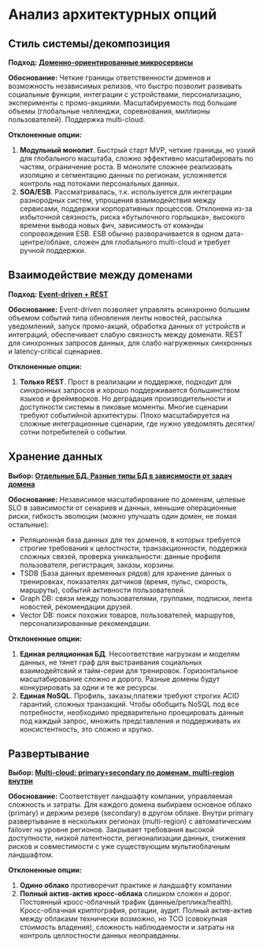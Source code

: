 # Анализ архитектурных опций

## Стиль системы/декомпозиция

**Подход: <u>Доменно-ориентированные микросервисы</u>**

**Обоснование:** Четкие границы ответственности доменов и возможность независимых релизов, что быстро позволит развивать социальные функции, интеграции с устройствами, персонализацию, эксперименты с промо-акциями. Масштабируемость под большие объемы (глобальные челленджи, соревнования, миллионы пользователей). Поддержка multi-cloud.

**Отклоненные опции:**
1. **Модульный монолит**. Быстрый старт MVP, четкие границы, но узкий для глобального масштаба, сложно эффективно масштабировать по частям, ограничение роста. В монолите сложнее реализовать изоляцию и сегментацию данных по регионам, усложняется контроль над потоками персональных данных.
2. **SOA/ESB**. Рассматривалась, т.к. используется для интеграции разнородных систем, упрощения взаимодействия между сервисами, поддержки корпоративных процессов. Отклонена из-за избыточной связность, риска «бутылочного горлышка», высокого времени вывода новых фич, зависимость от команды сопровождения ESB. ESB обычно разворачивается в одном дата-центре/облаке, сложен для глобального multi-cloud и требует ручной поддержки.

## Взаимодействие между доменами

**Подход: <u>Event-driven + REST</u>** 

**Обоснование:** Event-driven позволяет управлять асинхронно большим объемом событий  типа  обновления ленты новостей, рассылка уведомлений, запуск промо-акций, обработка данных от устройств и интеграций, обеспечивает слабую связность между доменати. REST для синхронных запросов данных, для слабо нагруженных синхронных и latency-critical сценариев.

**Отклоненные опции:**
1. **Только REST**. Прост в реализации и поддержке, подходит для синхронных запросов и хорошо поддерживается большинством языков и фреймворков. Но деградация производительности и доступности системы в пиковые моменты. Многие сценарии требуют событийной архитектуры. Плохо масштабируется на сложные интеграционные сценарии, где нужно уведомлять десятки/сотни потребителей о событии.

## Хранение данных

**Выбор: <u>Отдельные БД. Разные типы БД в зависимости от задач домена</u>**

**Обоснование:**  Независимое масштабирование по доменам, целевые SLO в зависимости от сенариев и данных, меньшие операционные риски, гибкость эволюции (можно улучшать один домен, не ломая остальные): 
- Реляционная база данных для тех доменов, в которых требуется строгие требования к целостности, транзакционности, поддержка сложных связей, проверка уникальности: данные профиля пользователя, регистрация, заказы, корзины. 
- TSDB (База данных временных рядов) для хранение данных о тренировках, показателях датчиков (время, пульс, скорость, маршруты), событий активности пользователей. 
- Graph DB: связи между пользователями, группами, подписки, лента новостей, рекомендации друзей. 
- Vector DB: поиск похожих товаров, пользователей, маршрутов, персонализированные рекомендации.

**Отклоненные опции:** 
1. **Единая реляционная БД**. Несоответствие нагрузкам и моделям данных, не тянет граф для выстраивания социальных взаимодейтсвий и тайм-серии для тренировок.  Горизонтальное масштабирование сложно и дорого. Разные домены будут конкурировать за одни и те же ресурсы.
2. **Единая NoSQL**. Профиль, заказы,платежи требуют строгих ACID гарантий, сложных транзакций. Чтобы обобщить NoSQL под все потребности, необходимо предварительно проецировать данные под каждый запрос, множить представления и поддерживать их консистентность, это сложно и хрупко.

## Развертывание

**Выбор: <u>Multi-cloud: primary+secondary по доменам, multi-region внутри</u>**

**Обоснование:** Соответствует ландшафту компании, управляемая сложность и затраты. Для каждого домена выбираем основное облако (primary) и держим резерв (secondary) в другом облаке. Внутри primary развертывание в нескольких регионах (multi-region) с автоматическим failover на уровне регионов. Закрывает требования высокой доступности, низкой латентности, регионализации данных, снижения рисков и совместимости с уже существующим мультиоблачным ландшафтом.
 
**Отклоненные опции:**
1. **Одино облако** противоречит практике и ландшафту компании
2. **Полный актив-актив кросс-облака** слишком сложен и дорог. Постоянный кросс-облачный трафик (данные/реплика/health). Кросс-облачная криптография, ротации, аудит. Полный актив-актив между облаками технически возможно, но TCO (совокупная стоимость владения), сложность наблюдаемости и затраты на контроль целлостности данных неоправданны.






